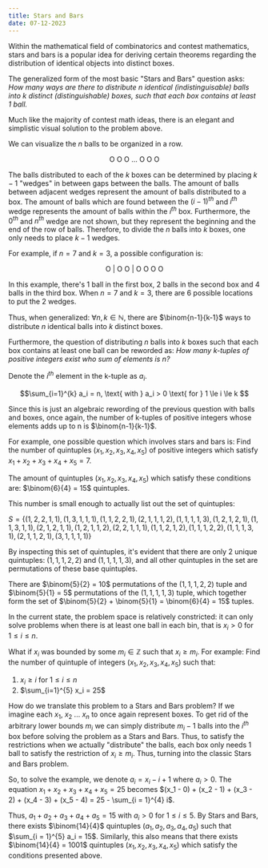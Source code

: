 ```yaml
---
title: Stars and Bars 
date: 07-12-2023
---
```


Within the mathematical field of combinatorics and contest mathematics, stars and bars is a popular idea for deriving certain theorems regarding the distribution of identical objects into distinct boxes. 

The generalized form of the most basic "Stars and Bars" question asks: 
*How many ways are there to distribute $n$ identical (indistinguisable) balls into $k$ distinct (distinguishable) boxes, such that each box contains at least 1 ball.*

Much like the majority of contest math ideas, there is an elegant and simplistic visual solution to the problem above.

We can visualize the $n$ balls to be organized in a row. 

<center>
O O O ... O O O
</center>

The balls distributed to each of the $k$ boxes can be determined by placing $k-1$ "wedges" in between gaps between the balls. The amount of balls between adjacent wedges represent the amount of balls distributed to a box. The amount of balls which are found between the $(i-1)^{th}$ and $i^{th}$ wedge represents the amount of balls within the $i^{th}$ box. Furthermore, the $0^{th}$ and $n^{th}$ wedge are not shown, but they represent the beginning and the end of the row of balls. Therefore, to divide the $n$ balls into $k$ boxes, one only needs to place $k-1$ wedges.

For example, if $n = 7$ and $k = 3$, a possible configuration is:

<center>
O | O O | O O O O 
</center>

In this example, there's 1 ball in the first box, 2 balls in the second box and 4 balls in the third box. When $n = 7$ and $k = 3$, there are 6 possible locations to put the 2 wedges.

Thus, when generalized: $\forall n, k\in \mathbb{N}$, there are $\binom{n-1}{k-1}$ ways to distribute $n$ identical balls into $k$ distinct boxes.

Furthermore, the question of distributing $n$ balls into $k$ boxes such that each box contains at least one ball can be reworded as:
*How many k-tuples of positive integers exist who sum of elements is $n$?*

Denote the $i^{th}$ element in the k-tuple as $a_i$. 

$$\sum_{i=1}^{k} a_i = n, \text{ with } a_i > 0 \text{ for } 1 \le i \le k $$

Since this is just an algebraic rewording of the previous question with balls and boxes, once again, the number of k-tuples of positive integers whose elements adds up to n is $\binom{n-1}{k-1}$.

For example, one possible question which involves stars and bars is: Find the number of quintuples $(x_1, x_2, x_3, x_4, x_5)$ of positive integers which satisfy $x_1 + x_2 + x_3 + x_4 + x_5 = 7$.

The amount of quintuples $(x_1, x_2, x_3, x_4, x_5)$ which satisfy these conditions are: $\binom{6}{4} = 15$ quintuples.

This number is small enough to actually list out the set of quintuples:

$S = \{(1, 2, 2, 1, 1), (1, 3, 1, 1, 1), (1, 1, 2, 2, 1), (2, 1, 1, 1, 2), (1, 1, 1, 1, 3), (1, 2, 1, 2, 1), (1, 1, 3, 1, 1), (2, 1, 2, 1, 1), (1, 2, 1, 1, 2), (2, 2, 1, 1, 1), (1, 1, 2, 1, 2), (1, 1, 1, 2, 2), (1, 1, 1, 3, 1), (2, 1, 1, 2, 1), (3, 1, 1, 1, 1)\}$

By inspecting this set of quintuples, it's evident that there are only 2 unique quintuples: $(1,1,1,2,2)$ and $(1,1,1,1,3)$, and all other quintuples in the set are permutations of these base quintuples.

There are $\binom{5}{2} = 10$ permutations of the $(1,1,1,2,2)$ tuple and $\binom{5}{1} = 5$ permutations of the $(1,1,1,1,3)$ tuple, which together form the set of $\binom{5}{2} + \binom{5}{1} = \binom{6}{4} = 15$ tuples.

In the current state, the problem space is relatively constricted: it can only solve problems when there is at least one ball in each bin, that is $x_i > 0 \text{ for } 1 \le i \le n$.

What if $x_i$ was bounded by some $m_i \in \mathbb{Z}$ such that $x_i \ge m_i$. For example: Find the number of quintuple of integers $(x_1, x_2, x_3, x_4, x_5)$ such that:

1. $x_i \ge i \text{ for } 1 \le i \le n$
2. $\sum_{i=1}^{5} x_i = 25$

How do we translate this problem to a Stars and Bars problem? If we imagine each $x_1$, $x_2$ ... $x_n$ to once again represent boxes. To get rid of the arbitrary lower bounds $m_i$ we can simply distribute $m_i - 1$ balls into the $i^{th}$ box before solving the problem as a Stars and Bars. Thus, to satisfy the restrictions when we actually "distribute" the balls, each box only needs 1 ball to satisfy the restriction of $x_i \ge m_i$. Thus, turning into the classic Stars and Bars problem.

So, to solve the example, we denote $a_i = x_i - i + 1$ where $a_i \gt 0$. The equation $x_1 + x_2 + x_3 + x_4 + x_5 = 25$ becomes $(x_1 - 0) + (x_2 - 1) + (x_3 - 2) + (x_4 - 3) + (x_5 - 4) = 25 - \sum_{i = 1}^{4} i$.

Thus, $a_1 + a_2 + a_3 + a_4 + a_5 = 15$ with $a_i \gt 0 \text{ for } 1 \le i \le 5$. By Stars and Bars, there exists $\binom{14}{4}$ quintuples $(a_1, a_2, a_3, a_4, a_5)$ such that $\sum_{i = 1}^{5} a_i = 15$. Similarly, this also means that there exists $\binom{14}{4} = 1001$ quintuples $(x_1, x_2, x_3, x_4, x_5)$ which satisfy the conditions presented above. 
